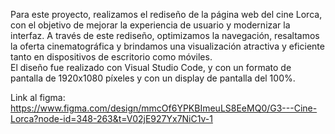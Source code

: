 Para este proyecto, realizamos el rediseño de la página web del cine Lorca, con el objetivo de mejorar la experiencia de usuario y modernizar la interfaz. A través de este rediseño, optimizamos la navegación, resaltamos la oferta cinematográfica y brindamos una visualización atractiva y eficiente tanto en dispositivos de escritorio como móviles.  
El diseño fue realizado con Visual Studio Code, y con un formato de pantalla de 1920x1080 píxeles y con un display de pantalla del 100%.

Link al figma:
https://www.figma.com/design/mmcOf6YPKBImeuLS8EeMQ0/G3---Cine-Lorca?node-id=348-263&t=V02jE927Yx7NiC1v-1
